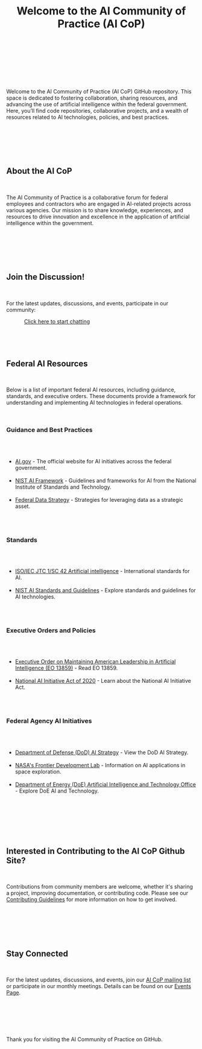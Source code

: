 <!DOCTYPE html>
<html lang="en">
<head>
    <meta charset="UTF-8">
    <meta name="viewport" content="width=device-width, initial-scale=1.0">
    <title>AI Community of Practice (AI CoP)</title>
    <link rel="stylesheet" href="styles.css">
</head>
<body>
    <div class="container">
        <header>
            <h1>Welcome to the AI Community of Practice (AI CoP)</h1>
        </header>

        <section>
            <p>Welcome to the AI Community of Practice (AI CoP) GitHub repository. This space is dedicated to fostering collaboration, sharing resources, and advancing the use of artificial intelligence within the federal government. Here, you’ll find code repositories, collaborative projects, and a wealth of resources related to AI technologies, policies, and best practices.</p>
        </section>

        <section class="info-box">
            <h2>About the AI CoP</h2>
            <p>The AI Community of Practice is a collaborative forum for federal employees and contractors who are engaged in AI-related projects across various agencies. Our mission is to share knowledge, experiences, and resources to drive innovation and excellence in the application of artificial intelligence within the government.</p>
        </section>

        <section class="discussion">
            <h2>Join the Discussion!</h2>
            <p>For the latest updates, discussions, and events, participate in our community:</p>
            <a href="https://github.com/GSA-AI-Community-of-Practice/Main/discussions">Click here to start chatting</a>
        </section>

        <section>
            <h2>Federal AI Resources</h2>
            <p>Below is a list of important federal AI resources, including guidance, standards, and executive orders. These documents provide a framework for understanding and implementing AI technologies in federal operations.</p>

            <h3>Guidance and Best Practices</h3>
            <ul>
                <li><a href="https://www.ai.gov/" target="_blank">AI.gov</a> - The official website for AI initiatives across the federal government.</li>
                <li><a href="https://www.nist.gov/ai" target="_blank">NIST AI Framework</a> - Guidelines and frameworks for AI from the National Institute of Standards and Technology.</li>
                <li><a href="https://strategy.data.gov/" target="_blank">Federal Data Strategy</a> - Strategies for leveraging data as a strategic asset.</li>
            </ul>

            <h3>Standards</h3>
            <ul>
                <li><a href="https://www.iso.org/committee/6794475.html" target="_blank">ISO/IEC JTC 1/SC 42 Artificial intelligence</a> - International standards for AI.</li>
                <li><a href="https://www.nist.gov/topics/artificial-intelligence/standards-and-guidelines" target="_blank">NIST AI Standards and Guidelines</a> - Explore standards and guidelines for AI technologies.</li>
            </ul>

            <h3>Executive Orders and Policies</h3>
            <ul>
                <li><a href="https://www.federalregister.gov/documents/2019/02/14/2019-02544/maintaining-american-leadership-in-artificial-intelligence" target="_blank">Executive Order on Maintaining American Leadership in Artificial Intelligence (EO 13859)</a> - Read EO 13859.</li>
                <li><a href="https://www.congress.gov/bill/116th-congress/house-bill/6216/text" target="_blank">National AI Initiative Act of 2020</a> - Learn about the National AI Initiative Act.</li>
            </ul>

            <h3>Federal Agency AI Initiatives</h3>
            <ul>
                <li><a href="https://www.ai.mil/docs/Summary_of_the_2018_DoD_AI_Strategy.pdf" target="_blank">Department of Defense (DoD) AI Strategy</a> - View the DoD AI Strategy.</li>
                <li><a href="https://frontierdevelopmentlab.org/" target="_blank">NASA's Frontier Development Lab</a> - Information on AI applications in space exploration.</li>
                <li><a href="https://www.energy.gov/aito/artificial-intelligence-and-technology-office" target="_blank">Department of Energy (DoE) Artificial Intelligence and Technology Office</a> - Explore DoE AI and Technology.</li>
            </ul>
        </section>

        <section>
            <h2>Interested in Contributing to the AI CoP Github Site?</h2>
            <p>Contributions from community members are welcome, whether it's sharing a project, improving documentation, or contributing code. Please see our <a href="https://gsa-ai-community-of-practice.github.io/Main/contributing/">Contributing Guidelines</a> for more information on how to get involved.</p>
        </section>

        <section>
            <h2>Stay Connected</h2>
            <p>For the latest updates, discussions, and events, join our <a href="mailto:ai-cop@listserv.gov">AI CoP mailing list</a> or participate in our monthly meetings. Details can be found on our <a href="EVENTS.md">Events Page</a>.</p>
        </section>

        <footer>
            <p>Thank you for visiting the AI Community of Practice on GitHub.</p>
        </footer>
    </div>
</body>
</html>
